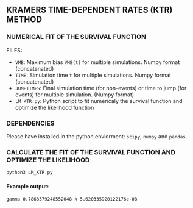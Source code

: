 ## KRAMERS TIME-DEPENDENT RATES (KTR) METHOD
### NUMERICAL FIT OF THE SURVIVAL FUNCTION

FILES:
* `VMB`: Maximum bias `VMB(t)` for multiple simulations. Numpy format (concatenated)
* `TIME`: Simulation time `t` for multiple simulations. Numpy format (concatenated)
* `JUMPTIMES`: Final simulation time (for non-events) or time to jump (for events)
              for multiple simulation. (Numpy format)
* `LM_KTR.py`: Python script to fit numericaly the survival function and optimize
              the likelihood function
              
### DEPENDENCIES

Please have installed in the python enviorment: `scipy`, `numpy` and `pandas`.

### CALCULATE THE FIT OF THE SURVIVAL FUNCTION AND OPTIMIZE THE LIKELIHOOD

```bash
python3 LM_KTR.py
```

#### Example output:

```
gamma 0.7863379248552048 k 5.620335920122176e-08
```

